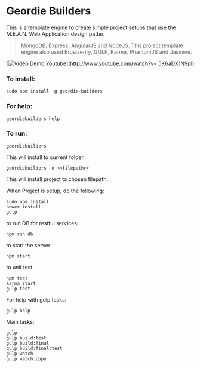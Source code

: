 # Geordie Builders

This is a template engine to create simple project setups that use the M.E.A.N. Web Application design patter.
 
> MongoDB, Express, AngularJS and NodeJS.
> This project template engine also used Browserify, GULP, Karma, PhantomJS and Jasmine.

[![Video Demo Youtube](http://img.youtube.com/vi/5K6aDX1N9pI/0.jpg)](http://www.youtube.com/watch‌​?v= 5K6aDX1N9pI)

### To install:
```
sudo npm install -g geordie-builders
```

### For help:
```
geordiebuilders help
```

### To run:
```
goerdiebuilders
```
This will install to current folder.

```
geordiebuilders -o <<filepath>>
```
This will install project to chosen filepath.

When Project is setup, do the following:
```
sudo npm install
bower install
gulp
```
to run DB for restful services:
```
npm run db
```

to start the server
```
npm start
```

to unit test
```
npm test
karma start
gulp test
```

For help with gulp tasks:
```
gulp help
```

Main tasks:
```
gulp
gulp build:test
gulp build:final
gulp build:final:test
gulp watch
gulp watch:copy
```

